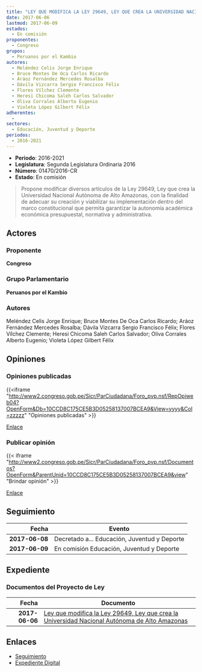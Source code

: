 ```yaml
---
title: "LEY QUE MODIFICA LA LEY 29649, LEY QUE CREA LA UNIVERSIDAD NACIONAL AUTÓNOMA DE ALTO AMAZONAS"
date: 2017-06-06
lastmod: 2017-06-09
estados: 
  - En comisión
proponentes: 
  - Congreso
grupos: 
  - Peruanos por el Kambio
autores: 
  - Meléndez Celis Jorge Enrique
  - Bruce Montes De Oca Carlos Ricardo
  - Aráoz Fernández Mercedes Rosalba
  - Dávila Vizcarra Sergio Francisco Félix
  - Flores Vílchez Clemente
  - Heresi Chicoma Saleh Carlos Salvador
  - Oliva Corrales Alberto Eugenio
  - Violeta López Gilbert Félix
adherentes: 
  - 
sectores: 
  - Educación, Juventud y Deporte
periodos: 
  - 2016-2021
---
```


- **Periodo**: 2016-2021
- **Legislatura**: Segunda Legislatura Ordinaria 2016
- **Número**: 01470/2016-CR
- **Estado**: En comisión

> Propone modificar diversos artículos de la Ley 29649, Ley que crea la Universidad Nacional Autónoma de Alto Amazonas, con la finalidad de adecuar su creación y viabilizar su implementación dentro del marco constitucional que permita garantizar la autonomía académica económica presupuestal, normativa y administrativa.


## Actores

### Proponente

**Congreso**

### Grupo Parlamentario

**Peruanos por el Kambio**

### Autores

Meléndez Celis Jorge Enrique; Bruce Montes De Oca Carlos Ricardo; Aráoz Fernández Mercedes Rosalba; Dávila Vizcarra Sergio Francisco Félix; Flores Vílchez Clemente; Heresi Chicoma Saleh Carlos Salvador; Oliva Corrales Alberto Eugenio; Violeta López Gilbert Félix


## Opiniones

### Opiniones publicadas

{{<iframe "http://www2.congreso.gob.pe/Sicr/ParCiudadana/Foro_pvp.nsf/RepOpiweb04?OpenForm&Db=10CCD8C175CE5B3D05258137007BCEA9&View=yyyy&Col=zzzzz" "Opiniones publicadas" >}}

[Enlace](http://www2.congreso.gob.pe/Sicr/ParCiudadana/Foro_pvp.nsf/RepOpiweb04?OpenForm&Db=10CCD8C175CE5B3D05258137007BCEA9&View=yyyy&Col=zzzzz)
### Publicar opinión

{{< iframe "http://www2.congreso.gob.pe/Sicr/ParCiudadana/Foro_pvp.nsf/Documentos?OpenForm&ParentUnid=10CCD8C175CE5B3D05258137007BCEA9&view" "Brindar opinión" >}}

[Enlace](http://www2.congreso.gob.pe/Sicr/ParCiudadana/Foro_pvp.nsf/Documentos?OpenForm&ParentUnid=10CCD8C175CE5B3D05258137007BCEA9&view)

## Seguimiento

| Fecha | Evento |
|------:|--------|
| **2017-06-08** | Decretado a... Educación, Juventud y Deporte|
| **2017-06-09** | En comisión Educación, Juventud y Deporte|


## Expediente


### Documentos del Proyecto de Ley

| Fecha | Documento |
|------:|--------|
| **2017-06-06** | [Ley que modifica la Ley 29649, Ley que crea la Universidad Nacional Autónoma de Alto Amazonas](http://www.leyes.congreso.gob.pe/Documentos/2016_2021/Proyectos_de_Ley_y_de_Resoluciones_Legislativas/PL0147020170606..pdf) |

## Enlaces 

- [Seguimiento](http://www2.congreso.gob.pe/Sicr/TraDocEstProc/CLProLey2016.nsf/f7fff46988ca05b1052578e100829cc7/3a921ee187652d1a05258137007ae496?OpenDocument)
- [Expediente Digital](http://www2.congreso.gob.pe/Sicr/TraDocEstProc/CLProLey2016.nsf/f7fff46988ca05b1052578e100829cc7/3a921ee187652d1a05258137007ae496?OpenDocument&Click=05257FB7005EB655.eb71d0cf91d8294e05256cdf006b5706/$Body/0.1C6C)
